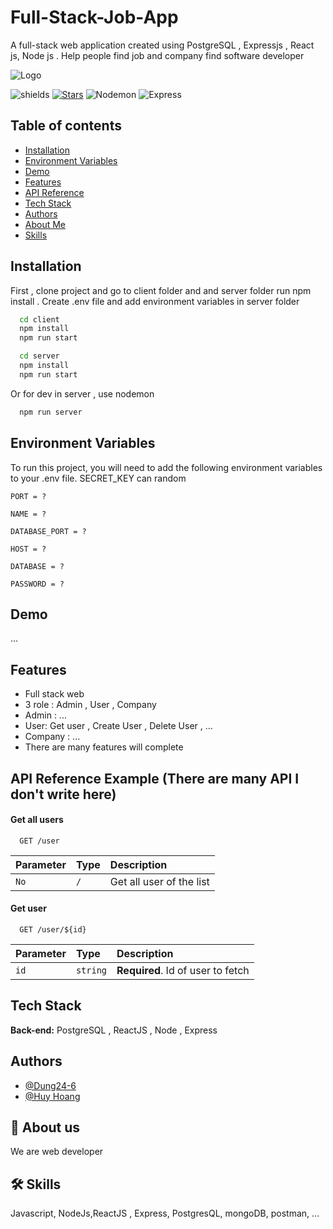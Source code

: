 # Full-Stack-Job-App
A full-stack web application created using PostgreSQL , Expressjs , React js, Node js . Help people find job and company find software developer


![Logo](https://www.freecodecamp.org/news/content/images/2020/03/PERN.png)





![shields](https://img.shields.io/github/package-json/v/Dung24-6/Product-Management-Nodejs?logo=D)
[![Stars](https://img.shields.io/github/stars/Dung24-6?affiliations=OWNER&style=social)](https://github.com/Dung24-6/Product-Management-Nodejs)
![Nodemon](https://img.shields.io/github/package-json/dependency-version/Dung24-6/Product-Management-Nodejs/dev/nodemon)
![Express](https://img.shields.io/github/package-json/dependency-version/Dung24-6/Product-Management-Nodejs/express)

Table of contents
-----------------
* [Installation](#installation)
* [Environment Variables](#environment-variables)
* [Demo](#demo)
* [Features](#features)
* [API Reference](#api-reference-example-there-are-many-api-i-dont-write-here)
* [Tech Stack](#tech-stack)
* [Authors](#authors)
* [About Me](#about-me)
* [Skills](#skills)
## Installation

First , clone project and go to client folder and  and server folder run npm install . Create .env file and add environment variables in server folder

```bash
  cd client
  npm install 
  npm run start
```
```bash
  cd server
  npm install 
  npm run start
```
Or for dev in server , use nodemon

```bash
  npm run server
```





## Environment Variables

To run this project, you will need to add the following environment variables to your .env file. SECRET_KEY can random

`PORT = ?`

`NAME = ? `

`DATABASE_PORT = ? `

`HOST = ? `

`DATABASE = ? `

`PASSWORD = ? `

## Demo

...



## Features

- Full stack web
- 3 role : Admin , User , Company
- Admin : ...
- User: Get user , Create User , Delete User , ...
- Company : ...
- There are many features will complete

## API Reference Example (There are many API I don't write here)

#### Get all users 

```http
  GET /user
```

| Parameter | Type     | Description                |
| :-------- | :------- | :------------------------- |
| `No` | `/` | Get all user of the list |

#### Get user

```http
  GET /user/${id}
```

| Parameter | Type     | Description                       |
| :-------- | :------- | :-------------------------------- |
| `id`      | `string` | **Required**. Id of user to fetch |




## Tech Stack

**Back-end:** PostgreSQL , ReactJS , Node , Express

## Authors

- [@Dung24-6](https://github.com/Dung24-6)
- [@Huy Hoang](https://github.com/ktshglsm)



## 🚀 About us
We are web developer


## 🛠 Skills
Javascript, NodeJs,ReactJS , Express, PostgresQL, mongoDB, postman, ...


